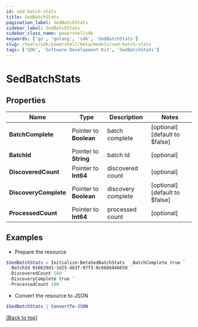 ```yaml
---
id: sed-batch-stats
title: SedBatchStats
pagination_label: SedBatchStats
sidebar_label: SedBatchStats
sidebar_class_name: powershellsdk
keywords: ['go', 'golang', 'sdk', 'SedBatchStats'] 
slug: /tools/sdk/powershell/beta/models/sed-batch-stats
tags: ['SDK', 'Software Development Kit', 'SedBatchStats']
---
```



# SedBatchStats

## Properties

Name | Type | Description | Notes
------------ | ------------- | ------------- | -------------
**BatchComplete** |  Pointer to **Boolean** | batch complete | [optional] [default to $false]
**BatchId** |  Pointer to **String** | batch Id | [optional] 
**DiscoveredCount** |  Pointer to **Int64** | discovered count | [optional] 
**DiscoveryComplete** |  Pointer to **Boolean** | discovery complete | [optional] [default to $false]
**ProcessedCount** |  Pointer to **Int64** | processed count | [optional] 

## Examples

- Prepare the resource
```powershell
$SedBatchStats = Initialize-BetaSedBatchStats  -BatchComplete true `
 -BatchId 016629d1-1d25-463f-97f3-0c6686846650 `
 -DiscoveredCount 100 `
 -DiscoveryComplete true `
 -ProcessedCount 100
```

- Convert the resource to JSON
```powershell
$SedBatchStats | ConvertTo-JSON
```


[[Back to top]](#) 

